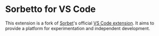 # Sorbetto for VS Code
This extension is a fork of [Sorbet](https://github.com/sorbet/sorbet)'s official [VS Code extension](https://github.com/sorbet/sorbet/tree/master/vscode_extension). It aims to provide a platform for experimentation and independent development.